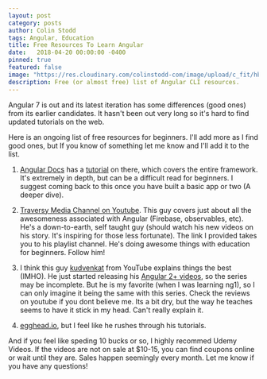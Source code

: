 ```yaml
---
layout: post
category: posts
author: Colin Stodd
tags: Angular, Education
title: Free Resources To Learn Angular
date:   2018-04-20 00:00:00 -0400
pinned: true
featured: false
image: "https://res.cloudinary.com/colinstodd-com/image/upload/c_fit/hbjxq0s9jqhjgb2af7tc.png"
description: Free (or almost free) list of Angular CLI resources.
---
```


Angular 7 is out and its latest iteration has some differences (good ones) from its earlier candidates. It hasn't been out very long so it's hard to find updated tutorials on the web.

Here is an ongoing list of free resources for beginners. I'll add more as I find good ones, but If you know of something let me know and I'll add it to the list.

1. <a href="https://angular.io/docs/ts/latest/" target="_blank">Angular Docs</a> has a <a href="https://angular.io/docs/ts/latest/tutorial/" target="_blank">tutorial</a> on there, which covers the entire framework. It's extremely in depth, but can be a difficult read for beginners. I suggest coming back to this once you have built a basic app or two (A deeper dive).

2. <a href="https://www.youtube.com/user/TechGuyWeb/playlists" target="_blank">Traversy Media Channel on Youtube</a>. This guy covers just about all the awesomeness associated with Angular (Firebase, observables, etc). He's a down-to-earth, self taught guy (should watch his new videos on his story. It's inspiring for those less fortunate). The link I provided takes you to his playlist channel. He's doing awesome things with education for beginners. Follow him!

3. I think this guy <a href="https://www.youtube.com/channel/UCCTVrRB5KpIiK6V2GGVsR1Q" target="_blank">kudvenkat</a> from YouTube explains things the best (IMHO). He just started releasing his <a href="https://www.youtube.com/watch?v=WWQZCDegWHg&feature=em-subs_digest" target="_blank">Angular 2+ videos</a>, so the series may be incomplete. But he is my favorite (when I was learning ng1), so I can only imagine it being the same with this series. Check the reviews on youtube if you dont believe me. Its a bit dry, but the way he teaches seems to have it stick in my head. Can't really explain it.

4. <a href="http://egghead.io/" target="_blank">egghead.io</a>, but I feel like he rushes through his tutorials.

And if you feel like speding 10 bucks or so, I highly recommed Udemy Videos. If the videos are not on sale at $10-15, you can find coupons online or wait until they are. Sales happen seemingly every month. Let me know if you have any questions!